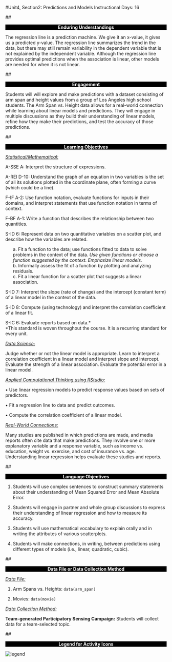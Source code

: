 #Unit4, Section2: Predictions and Models
Instructional Days: 16

##<p style="background: black; color: white; text-align: center;">**Enduring Understandings**</p>
The regression line is a prediction machine. We give it an x-value, it gives us a predicted y-value. The
regression line summarizes the trend in the data, but there may still remain variability in the dependent
variable that is not explained by the independent variable. Although the regression line provides optimal
predictions when the association is linear, other models are needed for when it is not linear.

##<p style="background: black; color: white; text-align: center;">**Engagement**</p>
Students will will explore and make predictions with a dataset consisting of arm span and height values from a group of Los Angeles high school students. The Arm Span vs. Height data allows for a real-world connection while learning about linear models and predictions. They will engage in multiple discussions as they build their understanding of linear models, refine how they make their predictions, and test the accuracy of those predictions.   

##<p style="background: black; color: white; text-align: center;">**Learning Objectives**</p>
<ins>*Statistical/Mathematical:*</ins>

A-SSE A: Interpret the structure of expressions.

A-REI D-10: Understand the graph of an equation in two variables is the set of all its solutions plotted in the coordinate plane, often forming a curve (which could be a line).

F-IF A-2: Use function notation, evaluate functions for inputs in their domains, and interpret statements that use function notation in terms of context.

F-BF A-1: Write a function that describes the relationship between two quantities.

S-ID 6: Represent data on two quantitative variables on a scatter plot, and describe how the variables are
related.

<ul style="list-style-type:none">
	<li>
    a. Fit a function to the data; use functions fitted to data to solve problems in the context
    of the data. <i>Use given functions or choose a function suggested by the context.
    Emphasize linear models.</i>
    </li>
	<li>
    b. Informally assess the fit of a function by plotting and analyzing residuals.
    </li>
	<li>
    c. Fit a linear function for a scatter plot that suggests a linear association.
    </li>
</ul>

S-ID 7: Interpret the slope (rate of change) and the intercept (constant term) of a linear model in the
context of the data.

S-ID 8: Compute (using technology) and interpret the correlation coefficient of a linear fit.

S-IC 6: Evaluate reports based on data.\*
<br>\*This standard is woven throughout the course. It is a recurring standard for every unit.

<ins>*Data Science:*</ins>

Judge whether or not the linear model is appropriate. Learn to interpret a correlation coefficient in a linear
model and interpret slope and intercept. Evaluate the strength of a linear association. Evaluate the
potential error in a linear model.

<ins>*Applied Computational Thinking using RStudio:*</ins>

• Use linear regression models to predict response values based on sets of predictors.

• Fit a regression line to data and predict outcomes.

• Compute the correlation coefficient of a linear model.

<ins>*Real-World Connections:*</ins>

Many studies are published in which predictions are made, and media reports often cite data that make
predictions. They involve one or more explanatory variable and a response variable, such as income vs.
education, weight vs. exercise, and cost of insurance vs. age. Understanding linear regression helps
evaluate these studies and reports.

##<p style="background: black; color: white; text-align: center;">**Language Objectives**</p>
1. Students will use complex sentences to construct summary statements about their understanding of Mean Squared Error and Mean Absolute Error.

2. Students will engage in partner and whole group discussions to express their understanding of linear regression and how to measure its accuracy.

3. Students will use mathematical vocabulary to explain orally and in writing the attributes of various scatterplots.

4. Students will make connections, in writing, between predictions using different types of models (i.e., linear, quadratic, cubic).

##<p style="background: black; color: white; text-align: center;">**Data File or Data Collection Method**</p>
<ins>*Data File:*</ins>

1. Arm Spans vs. Heights: ```data(arm_span)```

2. Movies: ```data(movie)```

<ins>*Data Collection Method:*</ins>

**Team-generated Participatory Sensing Campaign:** Students will collect data for a team-selected topic.

##<p style="background: black; color: white; text-align: center;">**Legend for Activity Icons**</p>
![legend](../img/legend.png)
